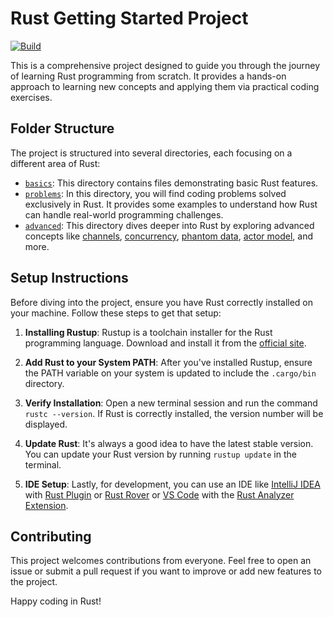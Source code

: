 # Rust Getting Started Project

[![Build](https://github.com/rayyildiz/rust-getting-started/actions/workflows/build.yml/badge.svg)](https://github.com/rayyildiz/rust-getting-started/actions/workflows/build.yml)

This is a comprehensive project designed to guide you through the journey of learning Rust programming from scratch. It
provides a hands-on approach to learning new concepts and applying them via practical coding exercises.

## Folder Structure

The project is structured into several directories, each focusing on a different area of Rust:

- [`basics`](./basics): This directory contains files demonstrating basic Rust features.
- [`problems`](./problems): In this directory, you will find coding problems solved exclusively in Rust. It provides
  some examples to understand how Rust can handle real-world programming challenges.
- [`advanced`](./advanced): This directory dives deeper into Rust by exploring advanced concepts
  like [channels](https://doc.rust-lang.org/rust-by-example/std_misc/channels.html),
  [concurrency](https://doc.rust-lang.org/book/ch16-00-concurrency.html),
  [phantom data](https://doc.rust-lang.org/std/marker/struct.PhantomData.html),
  [actor model](https://github.com/actix/actix), and more.

## Setup Instructions

Before diving into the project, ensure you have Rust correctly installed on your machine. Follow these steps to get that
setup:

1. **Installing Rustup**: Rustup is a toolchain installer for the Rust programming language. Download and
   install it from the [official site](https://rustup.rs/).

2. **Add Rust to your System PATH**: After you've installed Rustup, ensure the PATH variable on your system is updated
   to include the `.cargo/bin` directory.

3. **Verify Installation**: Open a new terminal session and run the command `rustc --version`. If Rust is correctly
   installed, the version number will be displayed.

4. **Update Rust**: It's always a good idea to have the latest stable version. You can update your Rust version by
   running `rustup update` in the terminal.

5. **IDE Setup**: Lastly, for development, you can use an IDE
   like [IntelliJ IDEA](https://www.jetbrains.com/idea/download/) with [Rust Plugin](https://plugins.jetbrains.com/plugin/22407-rust) or
    [Rust Rover](https://www.jetbrains.com/rust)
   or [VS Code](https://code.visualstudio.com/download) with
   the [Rust Analyzer Extension](https://marketplace.visualstudio.com/items?itemName=rust-lang.rust-analyzer).

## Contributing

This project welcomes contributions from everyone. Feel free to open an issue or submit a pull request if you want to
improve or add new features to the project.

Happy coding in Rust! 